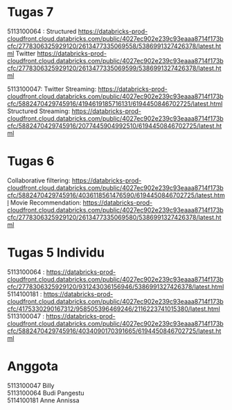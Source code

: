 # Tugas 7
5113100064 : 
Structured
https://databricks-prod-cloudfront.cloud.databricks.com/public/4027ec902e239c93eaaa8714f173bcfc/2778306325929120/2613477335069558/5386991327426378/latest.html
Twitter
https://databricks-prod-cloudfront.cloud.databricks.com/public/4027ec902e239c93eaaa8714f173bcfc/2778306325929120/2613477335069599/5386991327426378/latest.html
  
5113100047:
  Twitter Streaming: https://databricks-prod-cloudfront.cloud.databricks.com/public/4027ec902e239c93eaaa8714f173bcfc/5882470429745916/4194619185716131/6194450846702725/latest.html
  Structured Streaming: https://databricks-prod-cloudfront.cloud.databricks.com/public/4027ec902e239c93eaaa8714f173bcfc/5882470429745916/2077445904992510/6194450846702725/latest.html



# Tugas 6
Collaborative filtering:
https://databricks-prod-cloudfront.cloud.databricks.com/public/4027ec902e239c93eaaa8714f173bcfc/5882470429745916/4036118561476590/6194450846702725/latest.html
Movie Recommendation:
https://databricks-prod-cloudfront.cloud.databricks.com/public/4027ec902e239c93eaaa8714f173bcfc/2778306325929120/2613477335069580/5386991327426378/latest.html

# Tugas 5 Individu
5113100064 : https://databricks-prod-cloudfront.cloud.databricks.com/public/4027ec902e239c93eaaa8714f173bcfc/2778306325929120/931243036156946/5386991327426378/latest.html
5114100181 : https://databricks-prod-cloudfront.cloud.databricks.com/public/4027ec902e239c93eaaa8714f173bcfc/4175330290167312/958505396469246/2116223741015380/latest.html
5113100047 : https://databricks-prod-cloudfront.cloud.databricks.com/public/4027ec902e239c93eaaa8714f173bcfc/5882470429745916/4034090170391665/6194450846702725/latest.html

# Anggota

5113100047 Billy   
5113100064 Budi Pangestu   
5114100181 Anne Annissa  
